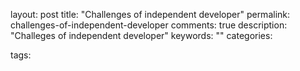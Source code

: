 layout: post
title: "Challenges of independent developer"
permalink: challenges-of-independent-developer
comments: true
description: "Challeges of independent developer"
keywords: ""
categories:

tags:
